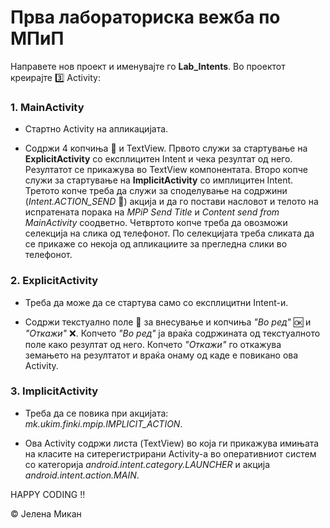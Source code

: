 # Прва лабораториска вежба по МПиП

Направете нов проект и именувајте го **Lab_Intents**. Во проектот креирајте :three: Activity:

### 1. MainActivity

- Стартно Activity на апликацијата.

- Содржи 4 копчиња :radio_button: и TextView. Првото служи за стартување на **ExplicitActivity** со експлицитен Intent и чека резултат од него. Резултатот се прикажува во TextView компонентата. Второ копче служи за стартување на **ImplicitActivity** со имплицитен Intent. Третото копче треба да служи за споделување на содржини (*Intent.ACTION_SEND* :email:) акција и да го постави насловот и телото на испратената порака на *MPiP Send Title* и *Content send from MainActivity* соодветно. Четвртото копче треба да овозможи селекција на слика од телефонот. По селекцијата треба сликата да се прикаже со некоја од апликациите за прегледна слики во телефонот.

### 2. ExplicitActivity

- Треба да може да се стартува само со експлицитни Intent-и. 

- Содржи текстуално поле :scroll: за внесување и копчиња *"Во ред"* :ok: и *"Откажи"* :x:. Копчето *"Во ред"* ја враќа содржината од текстуалното поле како резултат од него. Копчето *"Откажи"* го откажува земањето на резултатот и враќа онаму од каде е повикано ова Activity.

### 3. ImplicitActivity

- Треба да се повика при акцијата: *mk.ukim.finki.mpip.IMPLICIT_ACTION*.

- Ова Activity содржи листа (TextView) во која ги прикажува имињата на класите на ситерегистрирани Activity-а во оперативниот систем со категорија *android.intent.category.LAUNCHER* и акција *android.intent.action.MAIN*.



HAPPY CODING :bangbang:


:copyright: Јелена Микан

